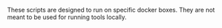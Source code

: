 These scripts are designed to run on specific docker boxes. They are not meant to be used for running tools locally.